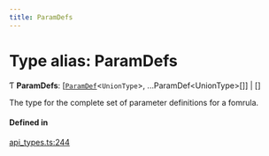 ```yaml
---
title: ParamDefs
---
```

# Type alias: ParamDefs

Ƭ **ParamDefs**: [[`ParamDef`](../interfaces/ParamDef.md)<`UnionType`\>, ...ParamDef<UnionType\>[]] \| []

The type for the complete set of parameter definitions for a fomrula.

#### Defined in

[api_types.ts:244](https://github.com/coda/packs-sdk/blob/main/api_types.ts#L244)
